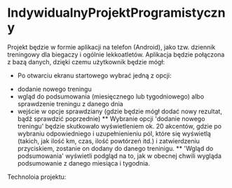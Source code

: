 # IndywidualnyProjektProgramistyczny
Projekt będzie w formie aplikacji na telefon (Android), jako tzw. dziennik treningowy dla biegaczy i ogólnie lekkoatletów. Aplikacja będzie połączona z bazą danych, dzięki czemu użytkownik będzie mógł:
* Po otwarciu ekranu startowego wybrać jedną z opcji:
- dodanie nowego treningu
- wgląd do podsumowania (miesięcznego lub tygodniowego) albo sprawdzenie treningu z danego dnia
- wejście w opcje sprawdziany (gdzie będzie mógł dodać nowy rezultat, bądź sprawdzić poprzednie)
** Wybranie opcji 'dodanie nowego treningu' będzie skutkowało wyświetleniem ok. 20 akcentów, gdzie po wybraniu odpowiedniego i uzupełnienieniu pól, które się wyświetlą (takich, jak ilość km, czas, ilość powtórzeń itd.) i zatwierdzeniu przyciskiem, zostanie on dodany do danego treninigu.
** 'Wgląd do podsumowania' wyświetli podgląd na to, jak w obecnej chwili wygląda podsumowanie z danego miesiąca i tygodnia.

Technoloia projektu:
